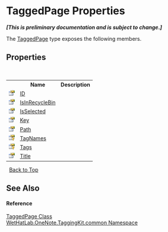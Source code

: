 # TaggedPage Properties
 _**\[This is preliminary documentation and is subject to change.\]**_

The <a href="8ece46e2-d9ee-9847-5b1f-0093ae8ed9c2.md">TaggedPage</a> type exposes the following members.


## Properties
&nbsp;<table><tr><th></th><th>Name</th><th>Description</th></tr><tr><td>![Public property](media/pubproperty.gif "Public property")</td><td><a href="899b7c39-5e5d-e783-489d-334f21b5f03c.md">ID</a></td><td /></tr><tr><td>![Public property](media/pubproperty.gif "Public property")</td><td><a href="cc98dbc1-dd0c-4a37-8249-c011ed9ab7bf.md">IsInRecycleBin</a></td><td /></tr><tr><td>![Public property](media/pubproperty.gif "Public property")</td><td><a href="2f6215a4-7bac-2517-6737-f88937a2a096.md">IsSelected</a></td><td /></tr><tr><td>![Public property](media/pubproperty.gif "Public property")</td><td><a href="91800ee7-4c1c-535d-825f-426b4d7b4a65.md">Key</a></td><td /></tr><tr><td>![Public property](media/pubproperty.gif "Public property")</td><td><a href="4e9de9f7-3d85-f437-fa86-f41382e0d155.md">Path</a></td><td /></tr><tr><td>![Protected property](media/protproperty.gif "Protected property")</td><td><a href="40d2f03e-f5f1-fc81-c317-073ec5f221ce.md">TagNames</a></td><td /></tr><tr><td>![Protected property](media/protproperty.gif "Protected property")</td><td><a href="f17ad809-33df-ce0d-887f-2bf2352e2f66.md">Tags</a></td><td /></tr><tr><td>![Public property](media/pubproperty.gif "Public property")</td><td><a href="9893e352-4136-474b-0718-abb4b14dbba0.md">Title</a></td><td /></tr></table>&nbsp;
<a href="#taggedpage-properties">Back to Top</a>

## See Also


#### Reference
<a href="8ece46e2-d9ee-9847-5b1f-0093ae8ed9c2.md">TaggedPage Class</a><br /><a href="bcdbab9c-63d1-48a4-6937-af53fb8d9a55.md">WetHatLab.OneNote.TaggingKit.common Namespace</a><br />